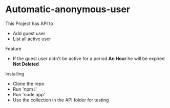 # Automatic-anonymous-user

This Project has API to
- Add guest user
- List all active user

Feature
- If the guest user didn't be active for a period **An Hour** he will be expired **Not Deleted**

Installing
- Clone the repo
- Run 'npm i'
- Run  'node app'
- Use the collection in the API folder for testing

